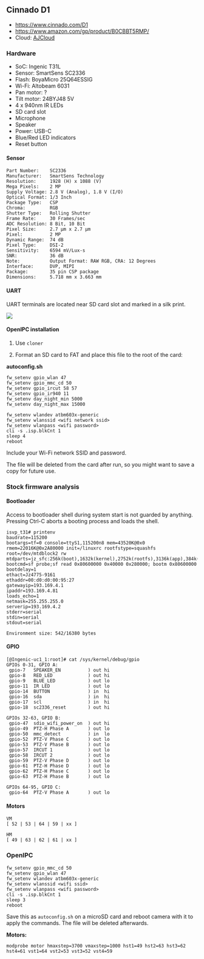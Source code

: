 Cinnado D1
----------
- https://www.cinnado.com/D1
- https://www.amazon.com/gp/product/B0CBBT5RMP/
- Cloud: [AJCloud](https://www.ajcloud.net/)

### Hardware

- SoC: Ingenic T31L
- Sensor: SmartSens SC2336
- Flash: BoyaMicro 25Q64ESSIG
- Wi-Fi: Altobeam 6031
- Pan motor: ?
- Tilt motor: 24BYJ48 5V
- 4 x 940nm IR LEDs
- SD card slot
- Microphone
- Speaker
- Power: USB-C
- Blue/Red LED indicators
- Reset button

#### Sensor

    Part Number:    SC2336
    Manufacturer:   SmartSens Technology
    Resolution:     1928 (H) x 1088 (V)
    Mega Pixels:    2 MP
    Supply Voltage: 2.8 V (Analog), 1.8 V (I/O)
    Optical Format: 1/3 Inch
    Package Type:   CSP
    Chroma:         RGB
    Shutter Type:   Rolling Shutter
    Frame Rate:     30 Frames/sec
    ADC Resolution: 8 Bit, 10 Bit
    Pixel Size:     2.7 µm x 2.7 µm
    Pixel:          2 MP
    Dynamic Range:  74 dB
    Pixel Type:     DSI-2
    Sensitivity:    6594 mV/Lux-s
    SNR:            36 dB
    Note:           Output Format: RAW RGB, CRA: 12 Degrees
    Interface:      DVP, MIPI
    Package:        35 pin CSP package
    Dimensions:     5.718 mm x 3.663 mm

#### UART 

UART terminals are located near SD card slot and marked in a silk print.

![](pix)

#### OpenIPC installation

1. Use `cloner`

2. Format an SD card to FAT and place this file to the root of the card:  

__autoconfig.sh__
```
fw_setenv gpio_wlan 47
fw_setenv gpio_mmc_cd 50
fw_setenv gpio_ircut 58 57
fw_setenv gpio_ir940 11
fw_setenv day_night_min 5000
fw_setenv day_night_max 15000

fw_setenv wlandev atbm603x-generic
fw_setenv wlanssid <wifi network ssid>
fw_setenv wlanpass <wifi password>
cli -s .isp.blkCnt 1
sleep 4
reboot
```

Include your Wi-Fi network SSID and password.

The file will be deleted from the card after run, so you might want to save a
copy for future use.

### Stock firmware analysis

#### Bootloader

Access to bootloader shell during system start is not guarded by anything.
Pressing Ctrl-C aborts a booting process and loads the shell.

```
isvp_t31# printenv
baudrate=115200
bootargs=tf=0 console=ttyS1,115200n8 mem=43520K@0x0 rmem=22016K@0x2A80000 init=/linuxrc rootfstype=squashfs root=/dev/mtdblock2 rw mtdparts=jz_sfc:256k(boot),1632k(kernel),2752k(rootfs),3136k(app),384k(syscfg),32k(flag),8M@0(all)
bootcmd=sf probe;sf read 0x80600000 0x40000 0x280000; bootm 0x80600000
bootdelay=1
ethact=Jz4775-9161
ethaddr=00:d0:d0:00:95:27
gatewayip=193.169.4.1
ipaddr=193.169.4.81
loads_echo=1
netmask=255.255.255.0
serverip=193.169.4.2
stderr=serial
stdin=serial
stdout=serial

Environment size: 542/16380 bytes
```

#### GPIO

```
[@Ingenic-uc1_1:root]# cat /sys/kernel/debug/gpio
GPIOs 0-31, GPIO A:
 gpio-7   SPEAKER_EN          ) out hi
 gpio-8   RED_LED             ) out hi
 gpio-9   BLUE_LED            ) out lo
 gpio-11  IR LED              ) out lo
 gpio-14  BUTTON              ) in  hi
 gpio-16  sda                 ) in  hi
 gpio-17  scl                 ) in  hi
 gpio-18  sc2336_reset        ) out hi

GPIOs 32-63, GPIO B:
 gpio-47  sdio_wifi_power_on  ) out hi
 gpio-49  PTZ-H Phase A       ) out lo
 gpio-50  mmc_detect          ) in  lo
 gpio-52  PTZ-V Phase C       ) out lo
 gpio-53  PTZ-V Phase B       ) out lo
 gpio-57  IRCUT 1             ) out lo
 gpio-58  IRCUT 2             ) out lo
 gpio-59  PTZ-V Phase D       ) out lo
 gpio-61  PTZ-H Phase D       ) out lo
 gpio-62  PTZ-H Phase C       ) out lo
 gpio-63  PTZ-H Phase B       ) out lo

GPIOs 64-95, GPIO C:
 gpio-64  PTZ-V Phase A       ) out lo
 ```

#### Motors
```
VM
[ 52 | 53 | 64 | 59 | xx ]

HM
[ 49 | 63 | 62 | 61 | xx ]
```

### OpenIPC

```
fw_setenv gpio_mmc_cd 50
fw_setenv gpio_wlan 47
fw_setenv wlandev atbm603x-generic
fw_setenv wlanssid <wifi ssid>
fw_setenv wlanpass <wifi password>
cli -s .isp.blkCnt 1
sleep 3
reboot
```

Save this as `autoconfig.sh` on a microSD card and reboot camera with it to apply the commands. The file will be deleted afterwards.


**Motors:**
 
`modprobe motor hmaxstep=3700 vmaxstep=1000 hst1=49 hst2=63 hst3=62 hst4=61 vst1=64 vst2=53 vst3=52 vst4=59`
